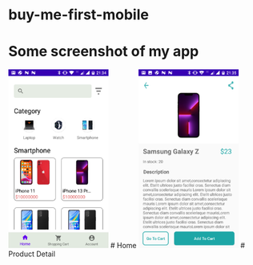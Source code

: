 # buy-me-first-mobile
# Some screenshot of my app
<img src="https://github.com/asgreen2000/buy-me-first-mobile/blob/main/app_sreenshot/home.png" width="200"/>
# Home
<img src="https://github.com/asgreen2000/buy-me-first-mobile/blob/main/app_sreenshot/product_detail.png" width="200"/>
# Product Detail


